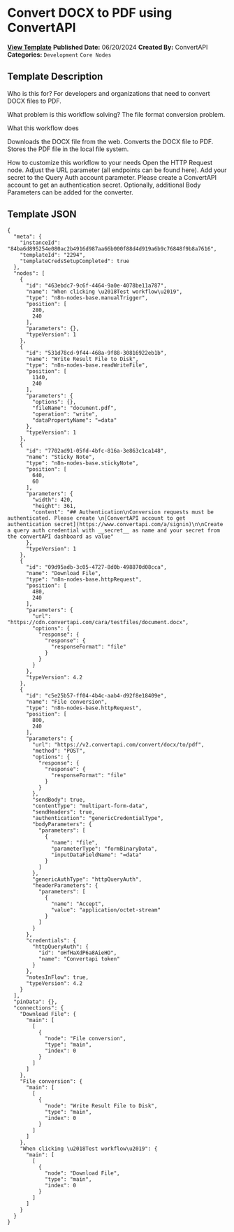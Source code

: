 # Convert DOCX to PDF using ConvertAPI

**[View Template](https://n8n.io/workflows/2294-/)**  **Published Date:** 06/20/2024  **Created By:** ConvertAPI  **Categories:** `Development` `Core Nodes`  

## Template Description

Who is this for?
For developers and organizations that need to convert DOCX files to PDF.

What problem is this workflow solving?
The file format conversion problem.

What this workflow does

Downloads the DOCX file from the web.
Converts the DOCX file to PDF.
Stores the PDF file in the local file system.

How to customize this workflow to your needs
Open the HTTP Request node.
Adjust the URL parameter (all endpoints can be found here).
Add your secret to the Query Auth account parameter. Please create a ConvertAPI account to get an authentication secret.
Optionally, additional Body Parameters can be added for the converter.


## Template JSON

```
{
  "meta": {
    "instanceId": "84ba6d895254e080ac2b4916d987aa66b000f88d4d919a6b9c76848f9b8a7616",
    "templateId": "2294",
    "templateCredsSetupCompleted": true
  },
  "nodes": [
    {
      "id": "463ebdc7-9c6f-4464-9a0e-4078be11a787",
      "name": "When clicking \u2018Test workflow\u2019",
      "type": "n8n-nodes-base.manualTrigger",
      "position": [
        280,
        240
      ],
      "parameters": {},
      "typeVersion": 1
    },
    {
      "id": "531d78cd-9f44-468a-9f88-30816922eb1b",
      "name": "Write Result File to Disk",
      "type": "n8n-nodes-base.readWriteFile",
      "position": [
        1140,
        240
      ],
      "parameters": {
        "options": {},
        "fileName": "document.pdf",
        "operation": "write",
        "dataPropertyName": "=data"
      },
      "typeVersion": 1
    },
    {
      "id": "7702ad91-05fd-4bfc-816a-3e863c1ca148",
      "name": "Sticky Note",
      "type": "n8n-nodes-base.stickyNote",
      "position": [
        640,
        60
      ],
      "parameters": {
        "width": 420,
        "height": 361,
        "content": "## Authentication\nConversion requests must be authenticated. Please create \n[ConvertAPI account to get authentication secret](https://www.convertapi.com/a/signin)\n\nCreate a query auth credential with __secret__ as name and your secret from the convertAPI dashboard as value"
      },
      "typeVersion": 1
    },
    {
      "id": "09d95adb-3c05-4727-8d0b-498870d08cca",
      "name": "Download File",
      "type": "n8n-nodes-base.httpRequest",
      "position": [
        480,
        240
      ],
      "parameters": {
        "url": "https://cdn.convertapi.com/cara/testfiles/document.docx",
        "options": {
          "response": {
            "response": {
              "responseFormat": "file"
            }
          }
        }
      },
      "typeVersion": 4.2
    },
    {
      "id": "c5e25b57-ff04-4b4c-aab4-d92f8e18409e",
      "name": "File conversion",
      "type": "n8n-nodes-base.httpRequest",
      "position": [
        800,
        240
      ],
      "parameters": {
        "url": "https://v2.convertapi.com/convert/docx/to/pdf",
        "method": "POST",
        "options": {
          "response": {
            "response": {
              "responseFormat": "file"
            }
          }
        },
        "sendBody": true,
        "contentType": "multipart-form-data",
        "sendHeaders": true,
        "authentication": "genericCredentialType",
        "bodyParameters": {
          "parameters": [
            {
              "name": "file",
              "parameterType": "formBinaryData",
              "inputDataFieldName": "=data"
            }
          ]
        },
        "genericAuthType": "httpQueryAuth",
        "headerParameters": {
          "parameters": [
            {
              "name": "Accept",
              "value": "application/octet-stream"
            }
          ]
        }
      },
      "credentials": {
        "httpQueryAuth": {
          "id": "oHfHaXdP6a8AieHO",
          "name": "Convertapi token"
        }
      },
      "notesInFlow": true,
      "typeVersion": 4.2
    }
  ],
  "pinData": {},
  "connections": {
    "Download File": {
      "main": [
        [
          {
            "node": "File conversion",
            "type": "main",
            "index": 0
          }
        ]
      ]
    },
    "File conversion": {
      "main": [
        [
          {
            "node": "Write Result File to Disk",
            "type": "main",
            "index": 0
          }
        ]
      ]
    },
    "When clicking \u2018Test workflow\u2019": {
      "main": [
        [
          {
            "node": "Download File",
            "type": "main",
            "index": 0
          }
        ]
      ]
    }
  }
}
```
